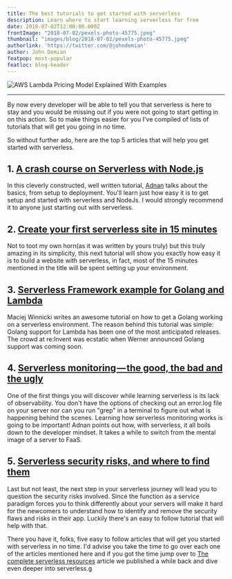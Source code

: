 ```yaml
---
title: The best tutorials to get started with serverless
description: Learn where to start learning serverless for free
date: 2018-07-02T12:00:00.000Z
frontImage: "2018-07-02/pexels-photo-45775.jpeg"
thumbnail: "images/blog/2018-07-02/pexels-photo-45775.jpeg"
authorlink: 'https://twitter.com/@johndemian'
author: John Demian
featpop: most-popular
featloc: blog-header
---
```

![AWS Lambda Pricing Model Explained With Examples](/images/blog/2018-07-02/pexels-photo-45775.jpeg)
___

By now every developer will be able to tell you that serverless is here to stay and you would be missing out if you were not going to start getting in on this action. So to make things easier for you I've compiled of lists of tutorials that will get you going in no time.

So without further ado, here are the top 5 articles that will help you get started with serverless.

<h2>1. <a href="https://hackernoon.com/a-crash-course-on-serverless-with-node-js-632b37d58b44">A crash course on Serverless with Node.js</a></h2>
In this cleverly constructed, well written tutorial, <a href="https://twitter.com/adnanrahic">Adnan</a> talks about the basics, from setup to deployment. You'll learn just how easy it is to get setup and started with serverless and NodeJs. I would strongly recommend it to anyone just starting out with serverless.

<h2>2. <a href="https://dashbird.io/blog/create-your-first-website-in-15-minutes/">Create your first serverless site in 15 minutes </a></h2>
Not to toot my own horn(as it was written by yours truly) but this truly amazing in its simplicity, this next tutorial will show you exactly how easy it is to build a website with serverless, in fact, most of the 15 minutes mentioned in the title will be spent setting up your environment. 

<h2>3. <a href="https://serverless.com/blog/framework-example-golang-lambda-support/">Serverless Framework example for Golang and Lambda</a></h2>
Maciej Winnicki writes an awesome tutorial on how to get a Golang working on a serverless environment. The reason behind this tutorial was simple: Golang support for Lambda has been one of the most anticipated releases. The crowd at re:Invent was ecstatic when Werner announced Golang support was coming soon.


<h2>4. <a href="https://hackernoon.com/serverless-monitoring-the-good-the-bad-and-the-ugly-2b06e7ffd843">Serverless monitoring — the good, the bad and the ugly</a></h2>
One of the first things you will discover while learning serverless is its lack of observability. You don't have the options of checking out an error.log file on your server nor can you run "grep" in a terminal to figure out what is happening behind the scenes. Learning how serverless monitoring works is going to be important!
Adnan points out how, with serverless, it all boils down to the developer mindset. It takes a while to switch from the mental image of a server to FaaS. 

<h2>5. <a href="https://hackernoon.com/fantastic-serverless-security-risks-and-where-to-find-them-737d2206545a">Serverless security risks, and where to find them</a></h2>
Last but not least, the next step in your serverless journey will lead you to question the security risks involved. Since the function as a service paradigm forces you to think differently about your servers will make it hard for the newcomers to understand how to identify and remove the security flaws and risks in their app. Luckily there's an easy to follow tutorial that will help with that.

There you have it, folks, five easy to follow articles that will get you started with serverless in no time. I'd advise you take the time to go over each one of the articles mentioned here and if you got the time jump over to <a href="https://dashbird.io/blog/the-complete-serverless-resources-collection/">The complete serverless resources</a> article we published a while back and dive even deeper into serverless.g